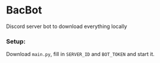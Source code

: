 # BacBot
Discord server bot to download everything locally

### Setup:
Download `main.py`, fill in `SERVER_ID` and `BOT_TOKEN` and start it.
